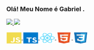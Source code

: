 ### Olá! Meu Nome é Gabriel .
<div>
  <a href="https://github.com/TheTio">
  <img height="180em" src="https://github-readme-stats.vercel.app/api?username=TheTio&show_icons=true&theme=tokyonight&include_all_commits=true&count_private=true"/>
  <img height="180em" src="https://github-readme-stats.vercel.app/api/top-langs/?username=TheTio&layout=compact&langs_count=7&theme=tokyonight"/>
</div>
<div style="display: inline_block"><br>
  <img align="center" alt="TheTio-Js" height="30" width="40" src="https://raw.githubusercontent.com/devicons/devicon/master/icons/javascript/javascript-plain.svg">
  <img align="center" alt="TheTio-Ts" height="30" width="40" src="https://raw.githubusercontent.com/devicons/devicon/master/icons/typescript/typescript-plain.svg">
  <img align="center" alt="TheTio-React" height="30" width="40" src="https://raw.githubusercontent.com/devicons/devicon/master/icons/react/react-original.svg">
  <img align="center" alt="TheTio-HTML" height="30" width="40" src="https://raw.githubusercontent.com/devicons/devicon/master/icons/html5/html5-original.svg">
  <img align="center" alt="TheTio-CSS" height="30" width="40" src="https://raw.githubusercontent.com/devicons/devicon/master/icons/css3/css3-original.svg">
</div>
